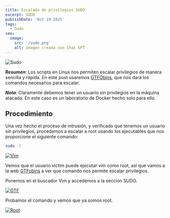 ```yaml
---
title: Escalada de privilegios SUDO
excerpt: SUDO
publishDate: 'Oct 19 2025'
tags:
  - Sudo
seo:
  image:
    src: '/sudo.png'
    alt: Imagen creada con Chat GPT
---
```


![Sudo](/sudo.png)

***Resumen***: Los scripts en Linux nos permiten escalar privilegios de manera sencilla y rápida. En este post usaremos [GTFObins](https://gtfobins.github.io), que nos dará los comandos necesarios para escalar.

***Nota***: Claramente debemos tener un usuario sin privilegios en la máquina atacada. En este caso es un laboratorio de Docker hecho solo para ello.

## Procedimiento

Una vez hecho el proceso de intrusión, y verificado que tenemos un usuario sin privilegios, procedemos a escalar  a root usando los ejecutables que nos proporcione el siguiente comando:

```bash 
sudo -l
```
 [![Vim](/vim_sudo.png)](/vim_sudo.png)

Vemos que el usuario victim puede ejecutar vim como root, así que vamos a la web [GTFobins](https://gtfobins.github.io) a ver que comando nos permite escalar privilegios.

Ponemos en el buscador Vim y accedemos a la sección SUDO.

[![GTF](/gtf_sudo.png)](/gtf_sudo.png)

Probamos el comando y vemos que ya somos root.

[![Root](/root_sudo.png)](/root_sudo.png)

